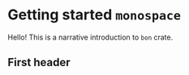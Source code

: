 # Getting started `monospace`

Hello! This is a narrative introduction to `bon` crate.

## First header

